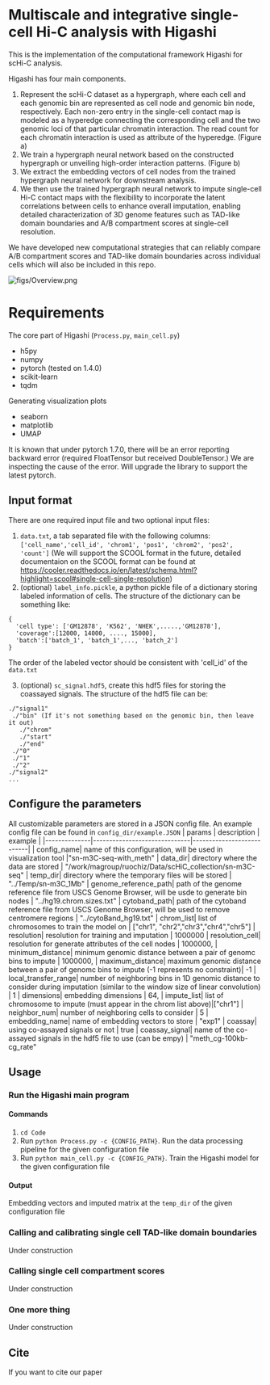 # Multiscale and integrative single-cell Hi-C analysis with Higashi

This is the implementation of the computational framework Higashi for scHi-C analysis.

Higashi has four main components.
1.  Represent the scHi-C dataset as a hypergraph, where each cell and each genomic bin are represented as cell node and genomic bin node, respectively.  Each non-zero entry in the single-cell contact map is modeled as a hyperedge connecting the corresponding cell and the two genomic loci of that particular chromatin interaction. The read count for each chromatin interaction is used as attribute of the hyperedge. (Figure a)
2. We train a hypergraph neural network based on the constructed hypergraph or unveiling high-order interaction patterns. (Figure b)
3.  We extract the embedding vectors of cell nodes from the trained hypergraph neural network for downstream analysis.
4.  We then use the trained hypergraph neural network to impute single-cell Hi-C contact maps with the flexibility to incorporate the latent correlations between cells to enhance overall imputation, enabling detailed characterization of 3D genome features such as TAD-like domain boundaries and A/B compartment scores at single-cell resolution.

We have developed new computational strategies that can reliably compare A/B compartment scores and TAD-like domain boundaries across individual cells which will also be included in this repo.

![figs/Overview.png](https://github.com/ma-compbio/Higashi/blob/main/figs/Overview.png)


# Requirements
The core part of Higashi (`Process.py`, `main_cell.py`)

- h5py
- numpy
- pytorch (tested on 1.4.0)
- scikit-learn
- tqdm

Generating visualization plots
- seaborn
- matplotlib
- UMAP

It is known that under pytorch 1.7.0, there will be an error reporting backward error (required FloatTensor but received DoubleTensor.) We are inspecting the cause of the error. Will upgrade the library to support the latest pytorch.

## Input format

There are one required input file and two optional input files:
1. `data.txt`, a tab separated file with the following columns: `['cell_name','cell_id', 'chrom1', 'pos1', 'chrom2', 'pos2', 'count']` (We will support the SCOOL format in the future, detailed documentaion on the SCOOL format can be found at https://cooler.readthedocs.io/en/latest/schema.html?highlight=scool#single-cell-single-resolution)
2. (optional) `label_info.pickle`, a python pickle file of a dictionary storing labeled information of cells. The structure of the dictionary can be something like:
  
  ```
  {
    'cell type': ['GM12878', 'K562', 'NHEK',.....,'GM12878'],
    'coverage':[12000, 14000, ...., 15000],
    'batch':['batch_1', 'batch_1',..., 'batch_2']
  }
  ``` 
   The order of the labeled vector should be consistent with 'cell_id' of the `data.txt`
  
 3. (optional) `sc_signal.hdf5`, create this hdf5 files for storing the coassayed signals. The structure of the hdf5 file can be:
 
 ```
 ./"signal1"
  ./"bin" (If it's not something based on the genomic bin, then leave it out)
    ./"chrom"
    ./"start"
    ./"end"
  ./"0"
  ./"1"
  ./"2"
./"signal2"
...

```


 

## Configure the parameters
All customizable parameters are stored in a JSON config file. An example config file can be found in `config_dir/example.JSON`
| params       | description                  | example                   |
|--------------|------------------------------|---------------------------|
| config_name| name of this configuration, will be used in visualization tool |"sn-m3C-seq-with_meth"
|  data_dir| directory where the data are stored | "/work/magroup/ruochiz/Data/scHiC_collection/sn-m3C-seq"
|  temp_dir| directory where the temporary files will be stored | "../Temp/sn-m3C_1Mb"
|  genome_reference_path| path of the genome reference file from USCS  Genome Browser, will be usde to generate bin nodes | "../hg19.chrom.sizes.txt"
|  cytoband_path| path of the cytoband reference file from USCS Genome Browser, will be used to remove centromere regions | "../cytoBand_hg19.txt"
|  chrom_list| list of chromosomes to train the model on | ["chr1", "chr2","chr3","chr4","chr5"]
|  resolution| resolution for training and imputation | 1000000
|  resolution_cell| resolution for generate attributes of the cell nodes | 1000000,
|  minimum_distance| minimum genomic distance between a pair of genomc bins to impute | 1000000,
|  maximum_distance|  maximum genomic distance between a pair of genomc bins to impute (-1 represents no constraint)| -1
|  local_transfer_range| number of neighboring bins in 1D genomic distance to consider during imputation (similar to the window size of linear convolution) | 1
|  dimensions| embedding dimensions | 64,
|  impute_list| list of chromosome to impute (must appear in the chrom list above)|["chr1"]
|  neighbor_num| number of neighboring cells to consider | 5
|  embedding_name| name of embedding vectors to store | "exp1"
|  coassay| using co-assayed signals or not | true
|  coassay_signal| name of the co-assayed signals in the hdf5 file to use (can be empy) | "meth_cg-100kb-cg_rate"


## Usage
### Run the Higashi main program
#### Commands
1. `cd Code`
2. Run `python Process.py -c {CONFIG_PATH}`. Run the data processing pipeline for the given configuration file
3. Run `python main_cell.py -c {CONFIG_PATH}`. Train the Higashi model for the given configuration file
#### Output
Embedding vectors and imputed matrix at the `temp_dir` of the given configuration file

### Calling and calibrating single cell TAD-like domain boundaries
Under construction
### Calling single cell compartment scores
Under construction
### One more thing
Under construction


## Cite

If you want to cite our paper


